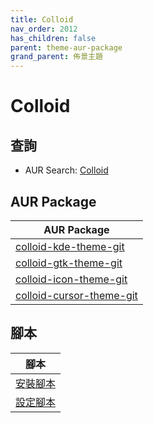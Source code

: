 ```yaml
---
title: Colloid
nav_order: 2012
has_children: false
parent: theme-aur-package
grand_parent: 佈景主題
---
```



# Colloid


## 查詢

* AUR Search: [Colloid](https://aur.archlinux.org/packages?O=0&SeB=nd&K=Colloid&outdated=&SB=m&SO=d&PP=50&submit=Go)


## AUR Package

| AUR Package |
| --- |
| [colloid-kde-theme-git](https://aur.archlinux.org/packages/colloid-kde-theme-git) |
| [colloid-gtk-theme-git](https://aur.archlinux.org/packages/colloid-gtk-theme-git) |
| [colloid-icon-theme-git](https://aur.archlinux.org/packages/colloid-icon-theme-git) |
| [colloid-cursor-theme-git](https://aur.archlinux.org/packages/colloid-cursor-theme-git) |


## 腳本

| 腳本 |
| --- |
| [安裝腳本](https://github.com/samwhelp/ezarcher-adjustment/tree/main/prototype/theme/colloid)
| [設定腳本](https://github.com/samwhelp/ezarcher-adjustment/tree/main/prototype/de/kde-plasma/part/style/kde-plasma-style-colloid-dark-nord-breeze) |
